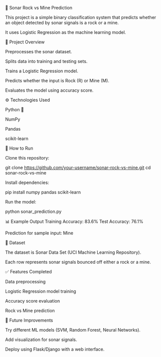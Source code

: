 🎯 Sonar Rock vs Mine Prediction

This project is a simple binary classification system that predicts whether an object detected by sonar signals is a rock or a mine.

It uses Logistic Regression as the machine learning model.

📌 Project Overview

Preprocesses the sonar dataset.

Splits data into training and testing sets.

Trains a Logistic Regression model.

Predicts whether the input is Rock (R) or Mine (M).

Evaluates the model using accuracy score.

⚙️ Technologies Used

Python 🐍

NumPy

Pandas

scikit-learn

🚀 How to Run

Clone this repository:

git clone https://github.com/your-username/sonar-rock-vs-mine.git
cd sonar-rock-vs-mine


Install dependencies:

pip install numpy pandas scikit-learn


Run the model:

python sonar_prediction.py

📊 Example Output
Training Accuracy: 83.6%
Test Accuracy: 76.1%

Prediction for sample input: Mine

📁 Dataset

The dataset is Sonar Data Set (UCI Machine Learning Repository).

Each row represents sonar signals bounced off either a rock or a mine.

✅ Features Completed

Data preprocessing

Logistic Regression model training

Accuracy score evaluation

Rock vs Mine prediction

🔮 Future Improvements

Try different ML models (SVM, Random Forest, Neural Networks).

Add visualization for sonar signals.

Deploy using Flask/Django with a web interface.
